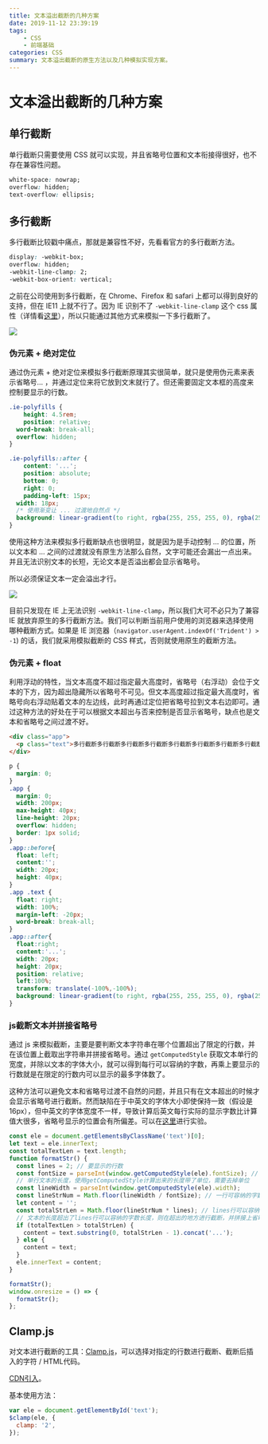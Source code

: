 ```yaml
---
title: 文本溢出截断的几种方案
date: 2019-11-12 23:39:19
tags: 
    - CSS
    - 前端基础
categories: CSS
summary: 文本溢出截断的原生方法以及几种模拟实现方案。
---
```


 # 文本溢出截断的几种方案

 ## 单行截断

单行截断只需要使用 CSS 就可以实现，并且省略号位置和文本衔接得很好，也不存在兼容性问题。

```css
white-space: nowrap;
overflow: hidden;
text-overflow: ellipsis;
```

## 多行截断

多行截断比较戳中痛点，那就是兼容性不好，先看看官方的多行截断方法。

```css
display: -webkit-box;
overflow: hidden;
-webkit-line-clamp: 2;
-webkit-box-orient: vertical;
```

之前在公司使用到多行截断，在 Chrome、Firefox 和 safari 上都可以得到良好的支持，但在 IE11 上就不行了。因为 IE 识别不了 `-webkit-line-clamp` 这个 css 属性（详情看[这里](https://caniuse.com/#search=-webkit-line-clamp)），所以只能通过其他方式来模拟一下多行截断了。

![](1.png)


### 伪元素 + 绝对定位

通过伪元素 + 绝对定位来模拟多行截断原理其实很简单，就只是使用伪元素来表示省略号... ，并通过定位来将它放到文末就行了。但还需要固定文本框的高度来控制要显示的行数。

```css
.ie-polyfills {
	height: 4.5rem;
	position: relative;
  word-break: break-all;
  overflow: hidden;
}

.ie-polyfills::after {
	content: '...';
	position: absolute;
	bottom: 0;
	right: 0;
	padding-left: 15px;
  width: 18px;
  /* 使用渐变让 ... 过渡地自然点 */
  background: linear-gradient(to right, rgba(255, 255, 255, 0), rgba(255, 255, 255, 1) 50%);
}
```

使用这种方法来模拟多行截断缺点也很明显，就是因为是手动控制 ... 的位置，所以文本和 ... 之间的过渡就没有原生方法那么自然，文字可能还会漏出一点出来。并且无法识别文本的长短，无论文本是否溢出都会显示省略号。

所以必须保证文本一定会溢出才行。

![](2.png)


目前只发现在 IE 上无法识别 `-webkit-line-clamp`，所以我们大可不必只为了兼容 IE 就放弃原生的多行截断方法。我们可以判断当前用户使用的浏览器来选择使用哪种截断方式。如果是 IE 浏览器（`navigator.userAgent.indexOf('Trident') > -1`) 的话，我们就采用模拟截断的 CSS 样式，否则就使用原生的截断方法。


### 伪元素 + float

利用浮动的特性，当文本高度不超过指定最大高度时，省略号（右浮动）会位于文本的下方，因为超出隐藏所以省略号不可见。但文本高度超过指定最大高度时，省略号向右浮动贴着文本的左边线，此时再通过定位把省略号拉到文本右边即可。通过这种方法的好处在于可以根据文本超出与否来控制是否显示省略号，缺点也是文本和省略号之间过渡不好。

```html
<div class="app">
  <p class="text">多行截断多行截断多行截断多行截断多行截断多行截断多行截断多行截断多行截断多行截断多行截断多行截断多行截断多行截断多行截断多行截断多行截断</p>
</div>
```

```css
p {
  margin: 0;
}
.app {
  margin: 0;
  width: 200px;
  max-height: 40px;
  line-height: 20px;
  overflow: hidden;
  border: 1px solid;
}
.app::before{
  float: left;
  content:'';
  width: 20px;
  height: 40px;
}
.app .text {
  float: right;
  width: 100%;
  margin-left: -20px;
  word-break: break-all;
}
.app::after{
  float:right;
  content:'...';
  width: 20px;
  height: 20px;
  position: relative;
  left:100%;
  transform: translate(-100%,-100%);
  background: linear-gradient(to right, rgba(255, 255, 255, 0), rgba(255, 255, 255, 1) 50%);
}
```


### js截断文本并拼接省略号

通过 js 来模拟截断，主要是要判断文本字符串在哪个位置超出了限定的行数，并在该位置上截取出字符串并拼接省略号。通过 `getComputedStyle` 获取文本单行的宽度，并除以文本的字体大小，就可以得到每行可以容纳的字数，再乘上要显示的行数就是在限定的行数内可以显示的最多字体数了。

这种方法可以避免文本和省略号过渡不自然的问题，并且只有在文本超出的时候才会显示省略号进行截断。然而缺陷在于中英文的字体大小即使保持一致（假设是16px），但中英文的字体宽度不一样，导致计算后英文每行实际的显示字数比计算值大很多，省略号显示的位置会有所偏差。可以在[这里](https://codesandbox.io/s/angry-hooks-tioby?fontsize=14)进行实验。


```js
const ele = document.getElementsByClassName('text')[0];
let text = ele.innerText;
const totalTextLen = text.length;
function formatStr() {
  const lines = 2; // 要显示的行数
  const fontSize = parseInt(window.getComputedStyle(ele).fontSize); // 字体大小
  // 单行文本的长度，使用getComputedStyle计算出来的长度带了单位，需要去掉单位
  const lineWidth = parseInt(window.getComputedStyle(ele).width); 
  const lineStrNum = Math.floor(lineWidth / fontSize); // 一行可容纳的字数(不区分中英文)
  let content = '';
  const totalStrLen = Math.floor(lineStrNum * lines); // lines行可以容纳的字数
  // 文本的长度超出了lines行可以容纳的字数长度，则在超出的地方进行截断，并拼接上省略号
  if (totalTextLen > totalStrLen) {
    content = text.substring(0, totalStrLen - 1).concat('...');
  } else {
    content = text;
  }
  ele.innerText = content;
}

formatStr();
window.onresize = () => {
  formatStr();
};
```


## Clamp.js

对文本进行截断的工具：[Clamp.js](https://github.com/josephschmitt/Clamp.js)，可以选择对指定的行数进行截断、截断后插入的字符 / HTML代码。

[CDN引入](https://www.bootcdn.cn/Clamp.js/)。

基本使用方法：

```js
var ele = document.getElementById('text');
$clamp(ele, {
  clamp: '2',
});	
```
